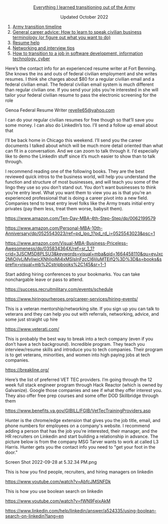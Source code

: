 [<p align='center'> Everything I learned transitioning out of the Army </p>](README.md)
<p align='center'> Updated October 2022 </p>

1. [Army transition timeline](transition_timeline.md)
2. [General career advice: How to learn to speak civilian business terminology (or figure out what you want to do)](general_career_advice.md)
3. [Resume help](general_career_advice.md)
4. [Networking and interview tips](networking.md)
6. [How to transition to a job in software development, information technology, cyber](cs_careers.md)

Here’s the contact info for an experienced resume writer at Fort Benning. She knows the ins and outs of federal civilian employment and she writes resumes. I think she charges about $80 for a regular civilian email and a federal civilian email. The federal civilian email system is much different than regular civilian one. If you send your jobs you’re interested in she will tailor your federal civilian resume to pass the electronic screening for the role

Genoa Federal Resume Writer reyelle65@yahoo.com

I can do your regular civilian resumes for free though so that’ll save you some money. I can also do LinkedIn’s too. I’ll send a follow up email about that

I’ll be back home in Chicago this weekend. I’ll send you the career documents I talked about which will be much more detail oriented than what can fit in a conversation. And we can zoom to talk through it. I’d especially like to demo the LinkedIn stuff since it’s much easier to show than to talk through.

I recommend reading one of the following books. They are the best reviewed quick intros to the business world, will help you understand the function and structure of most businesses, and will teach you some of the lingo they use so you don’t stand out. You don’t want businesses to think you’re entry level. What you want them to view you as is that you’re an experienced professional that is doing a career pivot into a new field. Companies tend to treat entry level folks like the Army treats initial entry privates (pay them less, treat them worse, babysit them).

https://www.amazon.com/Ten-Day-MBA-4th-Step-Step/dp/0062199579

https://www.amazon.com/Personal-MBA-10th-Anniversary/dp/0525543023/ref=pd_lpo_1?pd_rd_i=0525543023&psc=1

https://www.amazon.com/Visual-MBA-Business-Priceless-Awesomeness/dp/035834364X/ref=sr_1_1?crid=3JSCM5D8PLSU3&keywords=visual+mba&qid=1664458110&qu=eyJxc2MiOiIyLjMyIiwicXNhIjoiMi4xMSIsInFzcCI6IjIuMTEifQ%3D%3D&s=books&sprefix=visual+mb%2Cstripbooks%2C145&sr=1-1

Start adding hiring conferences to your bookmarks. You can take nonchargable leave or pass to attend.

https://success.recruitmilitary.com/events/schedule

https://www.hiringourheroes.org/career-services/hiring-events/

This is a veteran mentorship/networking site. If you sign up you can talk to veterans and they can help you out with referrals, networking, advice, and some just straight up hire

https://www.veterati.com/

This is probably the best way to break into a tech company (even if you don’t have a tech background). Incredible program. They teach you interview/resume skills and introduce you to tech companies. Their program is to get veterans, minorities, and women into high paying jobs at tech companies.

https://breakline.org/

Here’s the list of preferred VET TEC providers. I’m going through the 12 week full stack engineer program through Hack Reactor (which is owned by Galvanize). Google those companies and see if what they offer interest you. They also offer free prep courses and some offer DOD Skillbridge through them

https://www.benefits.va.gov/GIBILL/FGIB/VetTecTrainingProviders.asp

Hunter is the chrome/edge extension that gives you the job title, email, and phone numbers for employees on a company's website. I recommend adding a person that has the job you're interested, their manager, and the HR recruiters on Linkedin and start building a relationship in advance. The picture below is from the company MSG Tarver wants to work at called L3 Harris. Hunter gets you the contact info you need to "get your foot in the door."

Screen Shot 2022-09-28 at 5.32.34 PM.png

This is how you find people, recruiters, and hiring managers on linkedin

https://www.youtube.com/watch?v=AbfcJMSNFDk

This is how you use boolean search on linkedin

https://www.youtube.com/watch?v=fWN9FejxAkM

https://www.linkedin.com/help/linkedin/answer/a524335/using-boolean-search-on-linkedin?lang=en
